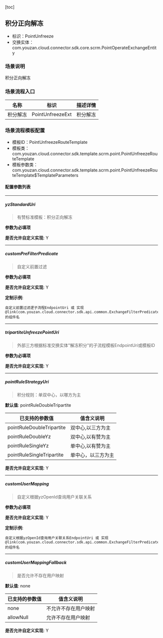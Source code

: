 [toc]

## 积分正向解冻
- 标识：PointUnfreeze
- 交换实体：com.youzan.cloud.connector.sdk.core.scrm.PointOperateExchangeEntity
### 场景说明
积分正向解冻
### 场景流程入口

名称 | 标识 | 描述详情
---|---|---
积分解冻 | PointUnfreezeExt | 积分解冻

### 场景流程模板配置
- 模板ID：PointUnfreezeRouteTemplate
- 模板类：com.youzan.cloud.connector.sdk.template.scrm.point.PointUnfreezeRouteTemplate
- 模板参数类：com.youzan.cloud.connector.sdk.template.scrm.point.PointUnfreezeRouteTemplate$TemplateParameters

#### 配置参数列表

---
##### yzStandardUri
> 有赞标准模板：积分正向解冻

**参数为必填项**


**是否允许自定义实现**: Y

---
##### customPreFilterPredicate
> 自定义前置过滤

**参数为必填项**


**是否允许自定义实现**: Y


**定制示例**:
```
自定义前置过滤逻子流程EndpointUri 或 实现@link(com.youzan.cloud.connector.sdk.api.common.ExchangeFilterPredicate)的组件名
```
---
##### tripartiteUnfreezePointUri
> 外部三方根据标准交换实体"解冻积分"的子流程模板EndpointUri或模板ID

**参数为必填项**


**是否允许自定义实现**: Y

---
##### pointRuleStrategyUri
> 积分规则：单双中心，以哪方为主

**默认值**: pointRuleDoubleTripartite

已支持的参数值 | 值含义说明
---|---
pointRuleDoubleTripartite | 双中心,以三方为主
pointRuleDoubleYz | 双中心,以有赞为主
pointRuleSingleYz | 单中心,以有赞为主
pointRuleSingleTripartite | 单中心，以三方为主

**是否允许自定义实现**: Y

---
##### customUserMapping
> 自定义根据yzOpenId查询用户关联关系

**参数为必填项**


**是否允许自定义实现**: Y


**定制示例**:
```
自定义根据yzOpenId查询用户关联关系EndpointUri 或 实现@link(com.youzan.cloud.connector.sdk.api.common.ExchangeFilterPredicate)的组件名
```
---
##### customUserMappingFallback
> 是否允许不存在用户映射

**默认值**: none

已支持的参数值 | 值含义说明
---|---
none | 不允许不存在用户映射
allowNull | 允许不存在用户映射

**是否允许自定义实现**: Y



